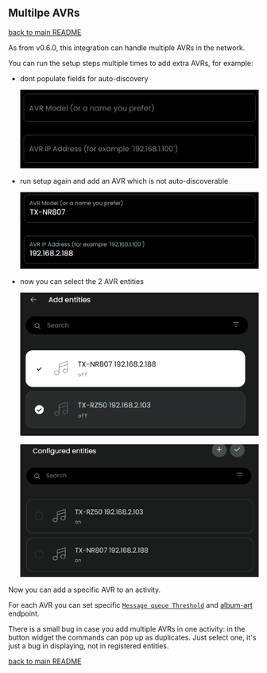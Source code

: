 ## Multilpe AVRs

[back to main README](../README.md#multilpe-avrs)

As from v0.6.0, this integration can handle multiple AVRs in the network.

You can run the setup steps multiple times to add extra AVRs, for example:

- dont populate fields for auto-discovery

  ![](/screenshots/auto-discovery.png)

- run setup again and add an AVR which is not auto-discoverable

  ![](/screenshots/manual.png)

- now you can select the 2 AVR entities

  ![](/screenshots/select-entities.png)

  ![](/screenshots/selected-entities.png)

Now you can add a specific AVR to an activity.

For each AVR you can set specific [`Message queue Threshold`](./known-issues.md) and [album-art](./album-art.md) endpoint.

There is a small bug in case you add multiple AVRs in one activity: in the button widget the commands can pop up as duplicates. Just select one, it's just a bug in displaying, not in registered entities.

[back to main README](../README.md#multilpe-avrs)
